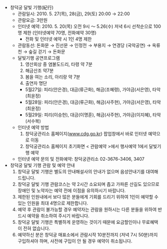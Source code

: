 - 창덕궁 달빛 기행(紀行)
  - 관람일시: 2010. 5. 27(목), 28(금), 29(토) 20:00 → 22:00
  - 관람요금: 3만원
  - 인터넷 예약: 2010. 5. 20(목) 오전 9시 ～ 5.26(수) 저녁 6시 선착순으로 100명 제한 (인터넷예약 70명, 전화예약 30명)
    - 전화 및 인터넷 예약 시 1인 4명 제한
  - 관람동선: 돈화문 → 진선문 → 인정전 → 부용지 → 연경당 (국악공연) → 옥류천 → 숲길 걷기 → 돈화문
  - 달빛기행 공연프로그램
    1. 영산회상 중 염불도드리, 타령 약 7분
    2. 해금산조 약7분
    3. 봄을 여는 소리, 아리랑 약 7분
    4. 출연자 명단
      - 5월27일: 피리(안은경), 대금(류근화), 해금(조혜령), 가야금(서은영), 타악(최윤정)
      - 5월28일: 피리(안은경), 대금(류근화), 해금(사주현), 가야금(서은영), 타악(최윤정)
      - 5월29일: 피리(이승헌), 대금(이명훈), 해금(사주현), 가야금(이지혜), 타악(서수복)
  - 인터넷 예약 방법
    1. 창덕궁관리소 홈페이지(www.cdg.go.kr) 팝업창에서 바로 인터넷 예약으로 이동
    2. 창덕궁관리소 홈페이지 초기화면 < 관람예약 >에서 행사예약 1에서 달빛기행 예약
  - 인터넷 예약 문의 및 전화예약: 창덕궁관리소 02-3676-3406, 3407
- 창덕궁 달빛 기행 관람 및 예약 안내
  1. 창덕궁 달빛 기행은 별도의 안내해설사의 안내가 없으며 음성안내기를 대여해드립니다.
  2. 창덕궁 달빛 기행 관람코스는 약 2시간 소요되며 좁고 가파른 산길도 있으므로 장애인 및 노약자는 예약 전에 이점을 유의하시기 바랍니다.
  3. 제한된 인원내에서 보다 많은 분들에게 기회를 드리기 위하여 1인이 예약할 수 있는 인원을 최대 4명으로 제한합니다.
  4. 예약 후 관람이 불가능할 경우 예약자는 관람을 원하시는 다른 분들을 위하여 반드시 예약을 취소하여 주시기 바랍니다.
  5. 창덕궁 달빛 기행은 특별하게 운영하는 것이기 때문에 요금할인이나 무료혜택이 전혀 없습니다.
  6. 예약하신 분은 창덕궁 매표소에서 관람시작 10분전까지 (저녁 7시 50분)까지 구입하셔야 하며, 사전에 구입이 안 될 경우 예약이 취소됩니다.